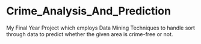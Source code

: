 # Crime_Analysis_And_Prediction
My Final Year Project which employs Data Mining Techniques to handle sort through data to predict whether the given area is crime-free or not.
